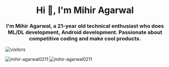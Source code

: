 <h1 align="center">Hi 👋, I'm Mihir Agarwal</h1>
<h3 align="center">I'm Mihir Agarwal, a 21-year old technical enthusiast who does ML/DL development, Android development. Passionate about competitive coding and make cool products.</h3>

![visitors](https://visitor-badge.glitch.me/badge?page_id=https://github.com/mihir-agarwal0211)
<p><img align="left" src="https://github-readme-stats.vercel.app/api/top-langs/?username=mihir-agarwal0211&layout=compact&hide=html" alt="mihir-agarwal0211" /></p>
<p><img  src="https://github-readme-stats.vercel.app/api?username=mihir-agarwal0211&show_icons=true" alt="mihir-agarwal0211" /></p>
